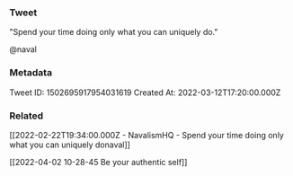 ### Tweet
"Spend your time doing only what you can uniquely do."

@naval

### Metadata
Tweet ID: 1502695917954031619
Created At: 2022-03-12T17:20:00.000Z

### Related
[[2022-02-22T19:34:00.000Z - NavalismHQ - Spend your time doing only what you can uniquely donaval]]

[[2022-04-02 10-28-45 Be your authentic self]]


